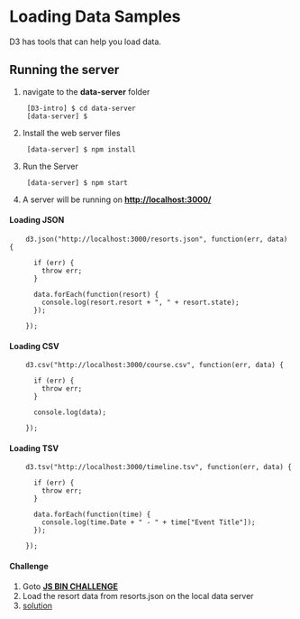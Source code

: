 Loading Data Samples
====================
D3 has tools that can help you load data.

Running the server
------------------
1. navigate to the __data-server__ folder

        [D3-intro] $ cd data-server
        [data-server] $ 

2. Install the web server files

        [data-server] $ npm install
        
3. Run the Server

        [data-server] $ npm start
        
4. A server will be running on __[http://localhost:3000/](http://localhost:3000/)__


#### Loading JSON

        d3.json("http://localhost:3000/resorts.json", function(err, data) {
          
          if (err) {
            throw err;
          }
          
          data.forEach(function(resort) {
            console.log(resort.resort + ", " + resort.state);
          });
          
        });

#### Loading CSV


        d3.csv("http://localhost:3000/course.csv", function(err, data) {
          
          if (err) {
            throw err;
          }
          
          console.log(data);
          
        });

#### Loading TSV


        d3.tsv("http://localhost:3000/timeline.tsv", function(err, data) {
                  
          if (err) {
            throw err;
          }
          
          data.forEach(function(time) {
            console.log(time.Date + " - " + time["Event Title"]);
          });
          
        });
        
        
#### Challenge
1. Goto __[JS BIN CHALLENGE](http://jsbin.com/defevu/7/edit)__
2. Load the resort data from resorts.json on the local data server
3. [solution](http://jsbin.com/defevu/8/edit)
        